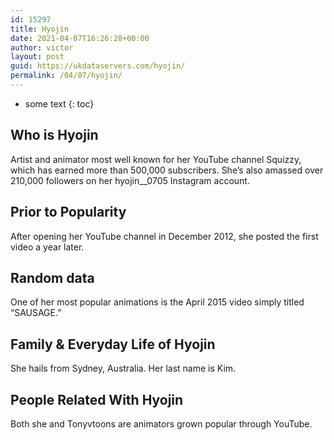 ```yaml
---
id: 15297
title: Hyojin
date: 2021-04-07T16:26:28+00:00
author: victor
layout: post
guid: https://ukdataservers.com/hyojin/
permalink: /04/07/hyojin/
---
```


* some text
{: toc}


## Who is Hyojin



Artist and animator most well known for her YouTube channel Squizzy, which has earned more than 500,000 subscribers. She&#8217;s also amassed over 210,000 followers on her hyojin__0705 Instagram account.

                
                
                
## Prior to Popularity



After opening her YouTube channel in December 2012, she posted the first video a year later.

                
                
                
## Random data



One of her most popular animations is the April 2015 video simply titled &#8220;SAUSAGE.&#8221;

                
                
                
## Family & Everyday Life of Hyojin



She hails from Sydney, Australia. Her last name is Kim.

                
                
                
## People Related With Hyojin



Both she and Tonyvtoons are animators grown popular through YouTube.

                
              
            
          
          
          